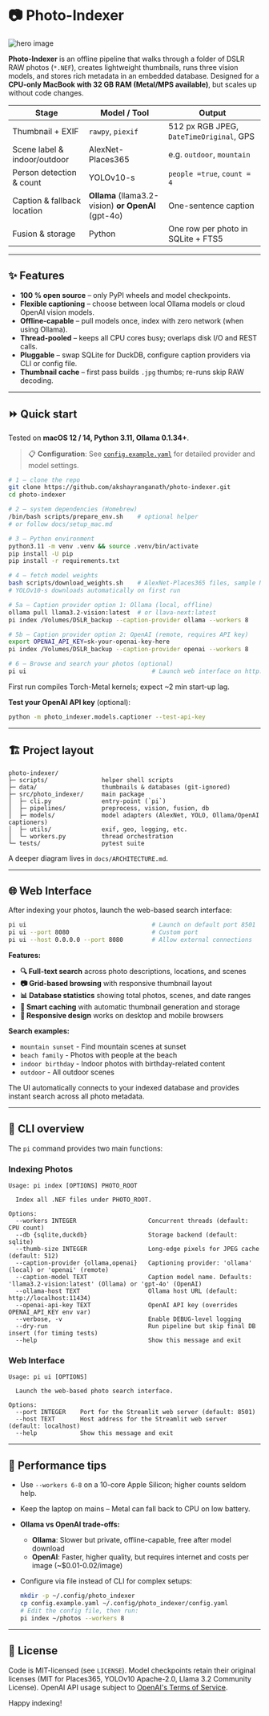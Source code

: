 # 📷 Photo-Indexer

![hero image](./hero-image.jpg)

**Photo-Indexer** is an offline pipeline that walks through a folder of DSLR RAW photos (`*.NEF`), creates lightweight thumbnails, runs three vision models, and stores rich metadata in an embedded database.
Designed for a **CPU-only MacBook with 32 GB RAM (Metal/MPS available)**, but scales up without code changes.

| Stage                        | Model / Tool                    | Output                                   |
| ---------------------------- | ------------------------------- | ---------------------------------------- |
| Thumbnail + EXIF             | `rawpy`, `piexif`               | 512 px RGB JPEG, `DateTimeOriginal`, GPS |
| Scene label & indoor/outdoor | AlexNet-Places365               | e.g. `outdoor`, `mountain`               |
| Person detection & count     | YOLOv10-s                       | `people =true`, `count = 4`              |
| Caption & fallback location  | **Ollama** (llama3.2-vision) **or** **OpenAI** (gpt-4o) | One-sentence caption                     |
| Fusion & storage             | Python                          | One row per photo in SQLite + FTS5       |

---

## ✨ Features

* **100 % open source** – only PyPI wheels and model checkpoints.
* **Flexible captioning** – choose between local Ollama models or cloud OpenAI vision models.
* **Offline-capable** – pull models once, index with zero network (when using Ollama).
* **Thread-pooled** – keeps all CPU cores busy; overlaps disk I/O and REST calls.
* **Pluggable** – swap SQLite for DuckDB, configure caption providers via CLI or config file.
* **Thumbnail cache** – first pass builds `.jpg` thumbs; re-runs skip RAW decoding.

---

## ⏩ Quick start

Tested on **macOS 12 / 14, Python 3.11, Ollama 0.1.34+**.

> 📋 **Configuration**: See [`config.example.yaml`](config.example.yaml) for detailed provider and model settings.

```bash
# 1 — clone the repo
git clone https://github.com/akshayranganath/photo-indexer.git
cd photo-indexer

# 2 — system dependencies (Homebrew)
/bin/bash scripts/prepare_env.sh    # optional helper
# or follow docs/setup_mac.md

# 3 — Python environment
python3.11 -m venv .venv && source .venv/bin/activate
pip install -U pip
pip install -r requirements.txt

# 4 — fetch model weights
bash scripts/download_weights.sh    # AlexNet-Places365 files, sample NEFs
# YOLOv10-s downloads automatically on first run

# 5a — Caption provider option 1: Ollama (local, offline)
ollama pull llama3.2-vision:latest  # or llava-next:latest
pi index /Volumes/DSLR_backup --caption-provider ollama --workers 8

# 5b — Caption provider option 2: OpenAI (remote, requires API key)
export OPENAI_API_KEY=sk-your-openai-key-here
pi index /Volumes/DSLR_backup --caption-provider openai --workers 8

# 6 — Browse and search your photos (optional)
pi ui                                   # Launch web interface on http://localhost:8501
```

First run compiles Torch-Metal kernels; expect \~2 min start-up lag.

**Test your OpenAI API key** (optional):
```bash
python -m photo_indexer.models.captioner --test-api-key
```

---

## 🏗️ Project layout

```
photo-indexer/
├─ scripts/               helper shell scripts
├─ data/                  thumbnails & databases (git-ignored)
├─ src/photo_indexer/     main package
│  ├─ cli.py              entry-point (`pi`)
│  ├─ pipelines/          preprocess, vision, fusion, db
│  ├─ models/             model adapters (AlexNet, YOLO, Ollama/OpenAI captioners)
│  ├─ utils/              exif, geo, logging, etc.
│  └─ workers.py          thread orchestration
└─ tests/                 pytest suite
```

A deeper diagram lives in `docs/ARCHITECTURE.md`.

---

## 🌐 Web Interface

After indexing your photos, launch the web-based search interface:

```bash
pi ui                                   # Launch on default port 8501
pi ui --port 8080                       # Custom port
pi ui --host 0.0.0.0 --port 8080        # Allow external connections
```

**Features:**
- **🔍 Full-text search** across photo descriptions, locations, and scenes
- **📷 Grid-based browsing** with responsive thumbnail layout
- **📊 Database statistics** showing total photos, scenes, and date ranges
- **🎯 Smart caching** with automatic thumbnail generation and storage
- **📱 Responsive design** works on desktop and mobile browsers

**Search examples:**
- `mountain sunset` - Find mountain scenes at sunset
- `beach family` - Photos with people at the beach
- `indoor birthday` - Indoor photos with birthday-related content
- `outdoor` - All outdoor scenes

The UI automatically connects to your indexed database and provides instant search across all photo metadata.

---

## 🔧 CLI overview

The `pi` command provides two main functions:

### Indexing Photos
```
Usage: pi index [OPTIONS] PHOTO_ROOT

  Index all .NEF files under PHOTO_ROOT.

Options:
  --workers INTEGER                    Concurrent threads (default: CPU count)
  --db {sqlite,duckdb}                 Storage backend (default: sqlite)
  --thumb-size INTEGER                 Long-edge pixels for JPEG cache (default: 512)
  --caption-provider {ollama,openai}   Captioning provider: 'ollama' (local) or 'openai' (remote)
  --caption-model TEXT                 Caption model name. Defaults: 'llama3.2-vision:latest' (Ollama) or 'gpt-4o' (OpenAI)
  --ollama-host TEXT                   Ollama host URL (default: http://localhost:11434)
  --openai-api-key TEXT                OpenAI API key (overrides OPENAI_API_KEY env var)
  --verbose, -v                        Enable DEBUG-level logging
  --dry-run                            Run pipeline but skip final DB insert (for timing tests)
  --help                               Show this message and exit
```

### Web Interface
```
Usage: pi ui [OPTIONS]

  Launch the web-based photo search interface.

Options:
  --port INTEGER    Port for the Streamlit web server (default: 8501)
  --host TEXT       Host address for the Streamlit web server (default: localhost)
  --help            Show this message and exit
```

---

## 🚀 Performance tips

* Use `--workers 6-8` on a 10-core Apple Silicon; higher counts seldom help.
* Keep the laptop on mains – Metal can fall back to CPU on low battery.
* **Ollama vs OpenAI trade-offs:**
  - **Ollama**: Slower but private, offline-capable, free after model download
  - **OpenAI**: Faster, higher quality, but requires internet and costs per image (~$0.01-0.02/image)
* Configure via file instead of CLI for complex setups:

  ```bash
  mkdir -p ~/.config/photo_indexer
  cp config.example.yaml ~/.config/photo_indexer/config.yaml
  # Edit the config file, then run:
  pi index ~/photos --workers 8
  ```

---

## 📄 License

Code is MIT-licensed (see `LICENSE`).
Model checkpoints retain their original licenses (MIT for Places365, YOLOv10 Apache-2.0, Llama 3.2 Community License).
OpenAI API usage subject to [OpenAI's Terms of Service](https://openai.com/policies/terms-of-use).

Happy indexing!
